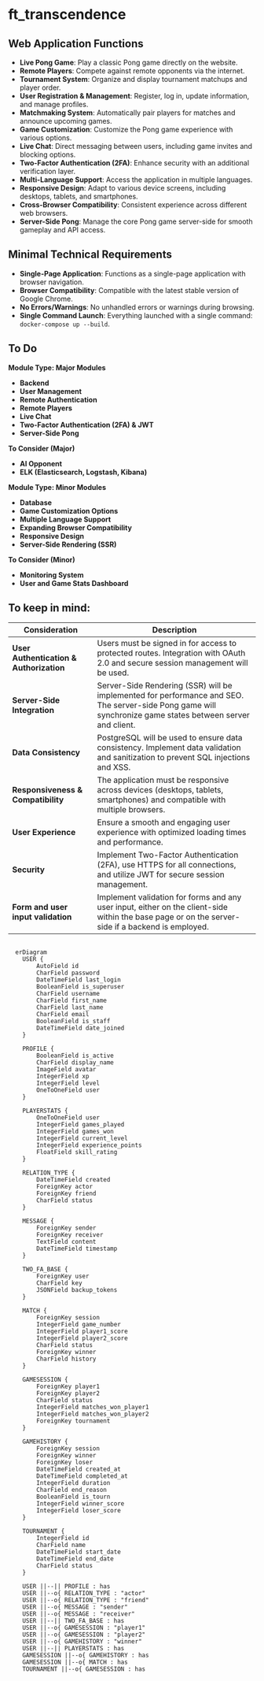 # ft_transcendence

## Web Application Functions

- **Live Pong Game**: Play a classic Pong game directly on the website.
- **Remote Players**: Compete against remote opponents via the internet.
- **Tournament System**: Organize and display tournament matchups and player order.
- **User Registration & Management**: Register, log in, update information, and manage profiles.
- **Matchmaking System**: Automatically pair players for matches and announce upcoming games.
- **Game Customization**: Customize the Pong game experience with various options.
- **Live Chat**: Direct messaging between users, including game invites and blocking options.
- **Two-Factor Authentication (2FA)**: Enhance security with an additional verification layer.
- **Multi-Language Support**: Access the application in multiple languages.
- **Responsive Design**: Adapt to various device screens, including desktops, tablets, and smartphones.
- **Cross-Browser Compatibility**: Consistent experience across different web browsers.
- **Server-Side Pong**: Manage the core Pong game server-side for smooth gameplay and API access.

## Minimal Technical Requirements

- **Single-Page Application**: Functions as a single-page application with browser navigation.
- **Browser Compatibility**: Compatible with the latest stable version of Google Chrome.
- **No Errors/Warnings**: No unhandled errors or warnings during browsing.
- **Single Command Launch**: Everything launched with a single command:  `docker-compose up --build`.

## To Do


**Module Type: Major Modules**

- **Backend**
- **User Management**
- **Remote Authentication**
- **Remote Players**
- **Live Chat**
- **Two-Factor Authentication (2FA) & JWT**
- **Server-Side Pong**

**To Consider (Major)**

- **AI Opponent**
- **ELK (Elasticsearch, Logstash, Kibana)**

**Module Type: Minor Modules**

- **Database**
- **Game Customization Options**
- **Multiple Language Support**
- **Expanding Browser Compatibility**
- **Responsive Design**
- **Server-Side Rendering (SSR)**

**To Consider (Minor)**

- **Monitoring System**
- **User and Game Stats Dashboard**


## To keep in mind:

| **Consideration**                         | **Description**                                                                                                 |
|-------------------------------------------|-----------------------------------------------------------------------------------------------------------------|
| **User Authentication & Authorization**   | Users must be signed in for access to protected routes. Integration with OAuth 2.0 and secure session management will be used. |
| **Server-Side Integration**               | Server-Side Rendering (SSR) will be implemented for performance and SEO. The server-side Pong game will synchronize game states between server and client. |
| **Data Consistency**                      | PostgreSQL will be used to ensure data consistency. Implement data validation and sanitization to prevent SQL injections and XSS. |
| **Responsiveness & Compatibility**        | The application must be responsive across devices (desktops, tablets, smartphones) and compatible with multiple browsers. |
| **User Experience**                       | Ensure a smooth and engaging user experience with optimized loading times and performance. |
| **Security**                             | Implement Two-Factor Authentication (2FA), use HTTPS for all connections, and utilize JWT for secure session management. |
| **Form and user input validation**        | Implement validation for forms and any user input, either on the client-side within the base page or on the server-side if a backend is employed. |



```` mermaid

  erDiagram
    USER {
        AutoField id
        CharField password
        DateTimeField last_login
        BooleanField is_superuser
        CharField username
        CharField first_name
        CharField last_name
        CharField email
        BooleanField is_staff
        DateTimeField date_joined
    }
    
    PROFILE {
        BooleanField is_active
        CharField display_name
        ImageField avatar
        IntegerField xp
        IntegerField level
        OneToOneField user
    }

    PLAYERSTATS {
        OneToOneField user
        IntegerField games_played
        IntegerField games_won
        IntegerField current_level
        IntegerField experience_points
        FloatField skill_rating
    }

    RELATION_TYPE {
        DateTimeField created
        ForeignKey actor
        ForeignKey friend
        CharField status
    }

    MESSAGE {
        ForeignKey sender
        ForeignKey receiver
        TextField content
        DateTimeField timestamp
    }

    TWO_FA_BASE {
        ForeignKey user
        CharField key
        JSONField backup_tokens
    }

    MATCH {
        ForeignKey session
        IntegerField game_number
        IntegerField player1_score
        IntegerField player2_score
        CharField status
        ForeignKey winner
        CharField history
    }

    GAMESESSION {
        ForeignKey player1
        ForeignKey player2
        CharField status
        IntegerField matches_won_player1
        IntegerField matches_won_player2
        ForeignKey tournament
    }

    GAMEHISTORY {
        ForeignKey session
        ForeignKey winner
        ForeignKey loser
        DateTimeField created_at
        DateTimeField completed_at
        IntegerField duration
        CharField end_reason
        BooleanField is_tourn
        IntegerField winner_score
        IntegerField loser_score
    }

    TOURNAMENT {
        IntegerField id
        CharField name
        DateTimeField start_date
        DateTimeField end_date
        CharField status
    }

    USER ||--|| PROFILE : has
    USER ||--o{ RELATION_TYPE : "actor"
    USER ||--o{ RELATION_TYPE : "friend"
    USER ||--o{ MESSAGE : "sender"
    USER ||--o{ MESSAGE : "receiver"
    USER ||--|| TWO_FA_BASE : has
    USER ||--o{ GAMESESSION : "player1"
    USER ||--o{ GAMESESSION : "player2"
    USER ||--o{ GAMEHISTORY : "winner"
    USER ||--|| PLAYERSTATS : has
    GAMESESSION ||--o{ GAMEHISTORY : has
    GAMESESSION ||--o{ MATCH : has
    TOURNAMENT ||--o{ GAMESESSION : has

````